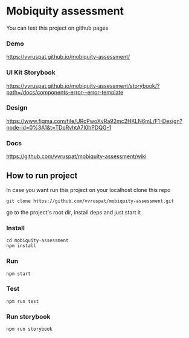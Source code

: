 # Mobiquity assessment

You can test this project on github pages 
### Demo
https://vvruspat.github.io/mobiquity-assessment/

### UI Kit Storybook
https://vvruspat.github.io/mobiquity-assessment/storybook/?path=/docs/components-error--error-template

### Design
https://www.figma.com/file/URcPwoXvRa92mc2HKLN6mL/F1-Design?node-id=0%3A1&t=TDpRvhtA7I0hPDQG-1

### Docs
https://github.com/vvruspat/mobiquity-assessment/wiki

## How to run project

In case you want run this project on your localhost clone this repo
```
git clone https://github.com/vvruspat/mobiquity-assessment.git
```
go to the project's root dir, install deps and just start it
### Install
```
cd mobiquity-assessment
npm install
```
### Run
```
npm start
```
### Test
```
npm run test
```
### Run storybook
```
npm run storybook
```
